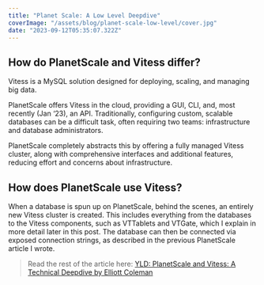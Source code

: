 ```yaml
---
title: "Planet Scale: A Low Level Deepdive"
coverImage: "/assets/blog/planet-scale-low-level/cover.jpg"
date: "2023-09-12T05:35:07.322Z"
---
```


## How do PlanetScale and Vitess differ?

Vitess is a MySQL solution designed for deploying, scaling, and managing big data.

PlanetScale offers Vitess in the cloud, providing a GUI, CLI, and, most recently (Jan ‘23), an API. Traditionally, configuring custom, scalable databases can be a difficult task, often requiring two teams: infrastructure and database administrators.

PlanetScale completely abstracts this by offering a fully managed Vitess cluster, along with comprehensive interfaces and additional features, reducing effort and concerns about infrastructure.

## How does PlanetScale use Vitess?

When a database is spun up on PlanetScale, behind the scenes, an entirely new Vitess cluster is created. This includes everything from the databases to the Vitess components, such as VTTablets and VTGate, which I explain in more detail later in this post. The database can then be connected via exposed connection strings, as described in the previous PlanetScale article I wrote.

> Read the rest of the article here: [YLD: PlanetScale and Vitess: A Technical Deepdive by Elliott Coleman](https://www.yld.io/blog/planet-scale-and-vitess-a-technical-deepdive/)
